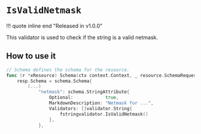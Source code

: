 # `IsValidNetmask`

!!! quote inline end "Released in v1.0.0"

This validator is used to check if the string is a valid netmask.

## How to use it

```go
// Schema defines the schema for the resource.
func (r *xResource) Schema(ctx context.Context, _ resource.SchemaRequest, resp *resource.SchemaResponse) {
    resp.Schema = schema.Schema{
        (...)
            "netmask": schema.StringAttribute{
                Optional:            true,
                MarkdownDescription: "Netmask for ...",
                Validators: []validator.String{
                    fstringvalidator.IsValidNetmask()
                },
            },
```
